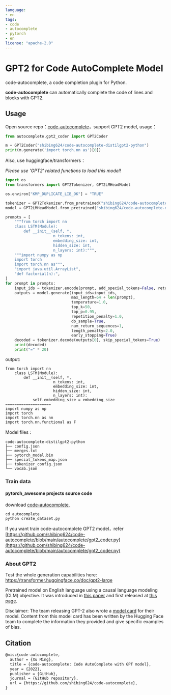 ```yaml
---
language: 
- en
tags:
- code
- autocomplete
- pytorch
- en
license: "apache-2.0"
---
```


# GPT2 for Code AutoComplete Model
code-autocomplete, a code completion plugin for Python.

**code-autocomplete** can automatically complete the code of lines and blocks with GPT2.

## Usage

Open source repo：[code-autocomplete](https://github.com/shibing624/code-autocomplete)，support GPT2 model, usage：

```python
from autocomplete.gpt2_coder import GPT2Coder

m = GPT2Coder("shibing624/code-autocomplete-distilgpt2-python")
print(m.generate('import torch.nn as')[0])
```

Also, use huggingface/transformers：

*Please use 'GPT2' related functions to load this model!*

```python
import os
from transformers import GPT2Tokenizer, GPT2LMHeadModel

os.environ["KMP_DUPLICATE_LIB_OK"] = "TRUE"

tokenizer = GPT2Tokenizer.from_pretrained("shibing624/code-autocomplete-distilgpt2-python")
model = GPT2LMHeadModel.from_pretrained("shibing624/code-autocomplete-distilgpt2-python")

prompts = [
    """from torch import nn
    class LSTM(Module):
        def __init__(self, *,
                     n_tokens: int,
                     embedding_size: int,
                     hidden_size: int,
                     n_layers: int):""",
    """import numpy as np
    import torch
    import torch.nn as""",
    "import java.util.ArrayList",
    "def factorial(n):",
]
for prompt in prompts:
    input_ids = tokenizer.encode(prompt, add_special_tokens=False, return_tensors='pt')
    outputs = model.generate(input_ids=input_ids,
                             max_length=64 + len(prompt),
                             temperature=1.0,
                             top_k=50,
                             top_p=0.95,
                             repetition_penalty=1.0,
                             do_sample=True,
                             num_return_sequences=1,
                             length_penalty=2.0,
                             early_stopping=True)
    decoded = tokenizer.decode(outputs[0], skip_special_tokens=True)
    print(decoded)
    print("=" * 20)
```

output:
```shell
from torch import nn
    class LSTM(Module):
        def __init__(self, *,
                     n_tokens: int,
                     embedding_size: int,
                     hidden_size: int,
                     n_layers: int):
            self.embedding_size = embedding_size
====================
import numpy as np
import torch
import torch.nn as nn
import torch.nn.functional as F
```

Model files：
```
code-autocomplete-distilgpt2-python
├── config.json
├── merges.txt
├── pytorch_model.bin
├── special_tokens_map.json
├── tokenizer_config.json
└── vocab.json
```

### Train data
#### pytorch_awesome projects source code

download [code-autocomplete](https://github.com/shibing624/code-autocomplete),
```shell
cd autocomplete
python create_dataset.py
```

If you want train code-autocomplete GPT2 model，refer [https://github.com/shibing624/code-autocomplete/blob/main/autocomplete/gpt2_coder.py](https://github.com/shibing624/code-autocomplete/blob/main/autocomplete/gpt2_coder.py)


### About GPT2

Test the whole generation capabilities here: https://transformer.huggingface.co/doc/gpt2-large

Pretrained model on English language using a causal language modeling (CLM) objective. It was introduced in
[this paper](https://d4mucfpksywv.cloudfront.net/better-language-models/language_models_are_unsupervised_multitask_learners.pdf)
and first released at [this page](https://openai.com/blog/better-language-models/).

Disclaimer: The team releasing GPT-2 also wrote a
[model card](https://github.com/openai/gpt-2/blob/master/model_card.md) for their model. Content from this model card
has been written by the Hugging Face team to complete the information they provided and give specific examples of bias.


## Citation

```latex
@misc{code-autocomplete,
  author = {Xu Ming},
  title = {code-autocomplete: Code AutoComplete with GPT model},
  year = {2022},
  publisher = {GitHub},
  journal = {GitHub repository},
  url = {https://github.com/shibing624/code-autocomplete},
}
```


